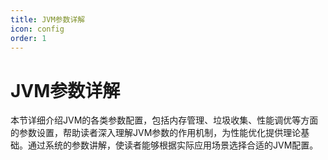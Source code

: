 ```yaml
---
title: JVM参数详解
icon: config
order: 1
---
```


# JVM参数详解

本节详细介绍JVM的各类参数配置，包括内存管理、垃圾收集、性能调优等方面的参数设置，帮助读者深入理解JVM参数的作用机制，为性能优化提供理论基础。通过系统的参数讲解，使读者能够根据实际应用场景选择合适的JVM配置。
